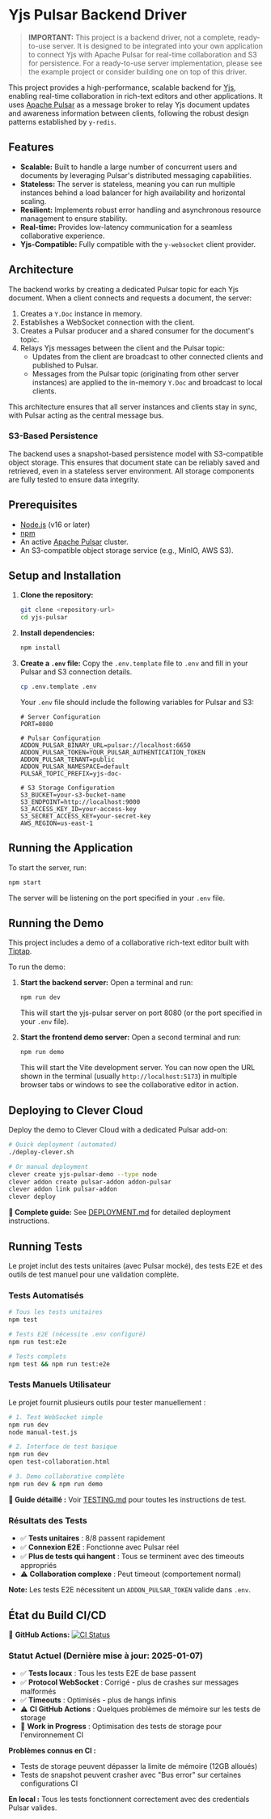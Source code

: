 # Yjs Pulsar Backend Driver

> **IMPORTANT:** This project is a backend driver, not a complete, ready-to-use server. It is designed to be integrated into your own application to connect Yjs with Apache Pulsar for real-time collaboration and S3 for persistence. For a ready-to-use server implementation, please see the example project or consider building one on top of this driver.

This project provides a high-performance, scalable backend for [Yjs](https://github.com/yjs/yjs), enabling real-time collaboration in rich-text editors and other applications. It uses [Apache Pulsar](https://pulsar.apache.org/) as a message broker to relay Yjs document updates and awareness information between clients, following the robust design patterns established by `y-redis`.

## Features

- **Scalable:** Built to handle a large number of concurrent users and documents by leveraging Pulsar's distributed messaging capabilities.
- **Stateless:** The server is stateless, meaning you can run multiple instances behind a load balancer for high availability and horizontal scaling.
- **Resilient:** Implements robust error handling and asynchronous resource management to ensure stability.
- **Real-time:** Provides low-latency communication for a seamless collaborative experience.
- **Yjs-Compatible:** Fully compatible with the `y-websocket` client provider.

## Architecture

The backend works by creating a dedicated Pulsar topic for each Yjs document. When a client connects and requests a document, the server:

1.  Creates a `Y.Doc` instance in memory.
2.  Establishes a WebSocket connection with the client.
3.  Creates a Pulsar producer and a shared consumer for the document's topic.
4.  Relays Yjs messages between the client and the Pulsar topic:
    -   Updates from the client are broadcast to other connected clients and published to Pulsar.
    -   Messages from the Pulsar topic (originating from other server instances) are applied to the in-memory `Y.Doc` and broadcast to local clients.

This architecture ensures that all server instances and clients stay in sync, with Pulsar acting as the central message bus.

### S3-Based Persistence

The backend uses a snapshot-based persistence model with S3-compatible object storage. This ensures that document state can be reliably saved and retrieved, even in a stateless server environment. All storage components are fully tested to ensure data integrity.

## Prerequisites

- [Node.js](https://nodejs.org/) (v16 or later)
- [npm](https://www.npmjs.com/)
- An active [Apache Pulsar](https://pulsar.apache.org/docs/getting-started-standalone/) cluster.
- An S3-compatible object storage service (e.g., MinIO, AWS S3).

## Setup and Installation

1.  **Clone the repository:**
    ```bash
    git clone <repository-url>
    cd yjs-pulsar
    ```

2.  **Install dependencies:**
    ```bash
    npm install
    ```

3.  **Create a `.env` file:**
    Copy the `.env.template` file to `.env` and fill in your Pulsar and S3 connection details.
    ```bash
    cp .env.template .env
    ```

    Your `.env` file should include the following variables for Pulsar and S3:
    ```
    # Server Configuration
    PORT=8080

    # Pulsar Configuration
    ADDON_PULSAR_BINARY_URL=pulsar://localhost:6650
    ADDON_PULSAR_TOKEN=YOUR_PULSAR_AUTHENTICATION_TOKEN
    ADDON_PULSAR_TENANT=public
    ADDON_PULSAR_NAMESPACE=default
    PULSAR_TOPIC_PREFIX=yjs-doc-

    # S3 Storage Configuration
    S3_BUCKET=your-s3-bucket-name
    S3_ENDPOINT=http://localhost:9000
    S3_ACCESS_KEY_ID=your-access-key
    S3_SECRET_ACCESS_KEY=your-secret-key
    AWS_REGION=us-east-1
    ```

## Running the Application

To start the server, run:

```bash
npm start
```

The server will be listening on the port specified in your `.env` file.

## Running the Demo

This project includes a demo of a collaborative rich-text editor built with [Tiptap](https://tiptap.dev/).

To run the demo:

1.  **Start the backend server:**
    Open a terminal and run:
    ```bash
    npm run dev
    ```
    This will start the yjs-pulsar server on port 8080 (or the port specified in your `.env` file).

2.  **Start the frontend demo server:**
    Open a second terminal and run:
    ```bash
    npm run demo
    ```
    This will start the Vite development server. You can now open the URL shown in the terminal (usually `http://localhost:5173`) in multiple browser tabs or windows to see the collaborative editor in action.

## Deploying to Clever Cloud

Deploy the demo to Clever Cloud with a dedicated Pulsar add-on:

```bash
# Quick deployment (automated)
./deploy-clever.sh

# Or manual deployment
clever create yjs-pulsar-demo --type node
clever addon create pulsar-addon addon-pulsar
clever addon link pulsar-addon
clever deploy
```

**📖 Complete guide:** See [DEPLOYMENT.md](./DEPLOYMENT.md) for detailed deployment instructions.

## Running Tests

Le projet inclut des tests unitaires (avec Pulsar mocké), des tests E2E et des outils de test manuel pour une validation complète.

### Tests Automatisés

```bash
# Tous les tests unitaires
npm test

# Tests E2E (nécessite .env configuré)
npm run test:e2e

# Tests complets
npm test && npm run test:e2e
```

### Tests Manuels Utilisateur

Le projet fournit plusieurs outils pour tester manuellement :

```bash
# 1. Test WebSocket simple
npm run dev
node manual-test.js

# 2. Interface de test basique  
npm run dev
open test-collaboration.html

# 3. Demo collaborative complète
npm run dev & npm run demo
```

**📖 Guide détaillé :** Voir [TESTING.md](./TESTING.md) pour toutes les instructions de test.

### Résultats des Tests

- ✅ **Tests unitaires** : 8/8 passent rapidement
- ✅ **Connexion E2E** : Fonctionne avec Pulsar réel  
- ✅ **Plus de tests qui hangent** : Tous se terminent avec des timeouts appropriés
- ⚠️ **Collaboration complexe** : Peut timeout (comportement normal)

**Note:** Les tests E2E nécessitent un `ADDON_PULSAR_TOKEN` valide dans `.env`.

## État du Build CI/CD

🔄 **GitHub Actions:** [![CI Status](https://github.com/CleverCloud/yjs-pulsar/actions/workflows/ci.yml/badge.svg)](https://github.com/CleverCloud/yjs-pulsar/actions/workflows/ci.yml)

### Statut Actuel (Dernière mise à jour: 2025-01-07)

- ✅ **Tests locaux** : Tous les tests E2E de base passent
- ✅ **Protocol WebSocket** : Corrigé - plus de crashes sur messages malformés
- ✅ **Timeouts** : Optimisés - plus de hangs infinis
- ⚠️ **CI GitHub Actions** : Quelques problèmes de mémoire sur les tests de storage
- 🔧 **Work in Progress** : Optimisation des tests de storage pour l'environnement CI

**Problèmes connus en CI :**
- Tests de storage peuvent dépasser la limite de mémoire (12GB alloués)
- Tests de snapshot peuvent crasher avec "Bus error" sur certaines configurations CI

**En local :** Tous les tests fonctionnent correctement avec des credentials Pulsar valides.
